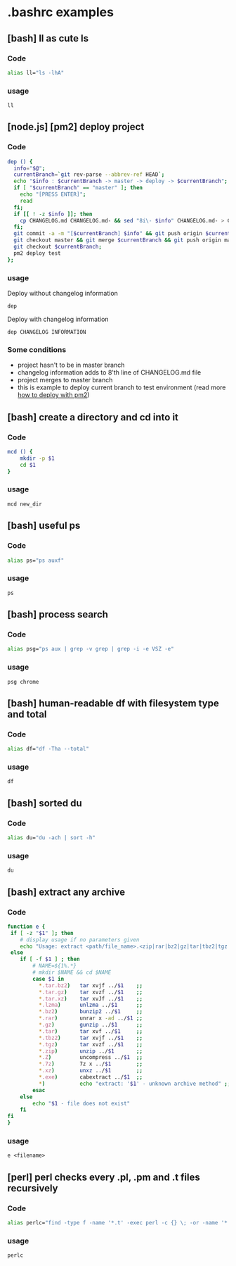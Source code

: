 # .bashrc examples


## [bash] ll as cute ls


### Code

```bash
alias ll="ls -lhA"
```


### usage

`ll`


## [node.js] [pm2] deploy project


### Code

```bash
dep () {
  info="$@";
  currentBranch=`git rev-parse --abbrev-ref HEAD`;
  echo "$info : $currentBranch -> master -> deploy -> $currentBranch";
  if [ "$currentBranch" == "master" ]; then
    echo "[PRESS ENTER]";
    read
  fi;
  if [[ ! -z $info ]]; then
    cp CHANGELOG.md CHANGELOG.md- && sed "8i\- $info" CHANGELOG.md- > CHANGELOG.md && rm CHANGELOG.md-
  fi;
  git commit -a -m "[$currentBranch] $info" && git push origin $currentBranch;
  git checkout master && git merge $currentBranch && git push origin master;
  git checkout $currentBranch;
  pm2 deploy test
};
```


### usage

Deploy without changelog information

`dep`

Deploy with changelog information

`dep CHANGELOG INFORMATION`


### Some conditions

- project hasn't to be in master branch
- changelog information adds to 8'th line of CHANGELOG.md file
- project merges to master branch
- this is example to deploy current branch to test environment (read more [how to deploy with pm2](https://keymetrics.io/2014/06/25/ecosystem-json-deploy-and-iterate-faster/))



## [bash] create a directory and cd into it

### Code

```bash
mcd () {
    mkdir -p $1
    cd $1
}
```

### usage

`mcd new_dir`


## [bash] useful ps

### Code

```bash
alias ps="ps auxf"
```

### usage

`ps`


## [bash] process search

### Code

```bash
alias psg="ps aux | grep -v grep | grep -i -e VSZ -e"
```

### usage

`psg chrome`


## [bash] human-readable df with filesystem type and total

### Code

```bash
alias df="df -Tha --total"
```

### usage

`df`


## [bash] sorted du

### Code

```bash
alias du="du -ach | sort -h"
```

### usage

`du`


## [bash] extract any archive

### Code

```bash
function e {
 if [ -z "$1" ]; then
    # display usage if no parameters given
    echo "Usage: extract <path/file_name>.<zip|rar|bz2|gz|tar|tbz2|tgz|Z|7z|xz|ex|tar.bz2|tar.gz|tar.xz>"
 else
    if [ -f $1 ] ; then
        # NAME=${1%.*}
        # mkdir $NAME && cd $NAME
        case $1 in
          *.tar.bz2)   tar xvjf ../$1    ;;
          *.tar.gz)    tar xvzf ../$1    ;;
          *.tar.xz)    tar xvJf ../$1    ;;
          *.lzma)      unlzma ../$1      ;;
          *.bz2)       bunzip2 ../$1     ;;
          *.rar)       unrar x -ad ../$1 ;;
          *.gz)        gunzip ../$1      ;;
          *.tar)       tar xvf ../$1     ;;
          *.tbz2)      tar xvjf ../$1    ;;
          *.tgz)       tar xvzf ../$1    ;;
          *.zip)       unzip ../$1       ;;
          *.Z)         uncompress ../$1  ;;
          *.7z)        7z x ../$1        ;;
          *.xz)        unxz ../$1        ;;
          *.exe)       cabextract ../$1  ;;
          *)           echo "extract: '$1' - unknown archive method" ;;
        esac
    else
        echo "$1 - file does not exist"
    fi
fi
}
```

### usage

`e <filename>`


## [perl] perl checks every .pl, .pm and .t files recursively

### Code

```bash
alias perlc="find -type f -name '*.t' -exec perl -c {} \; -or -name '*.p[lm]' -exec perl -c {} \;"
```

### usage

`perlc`
